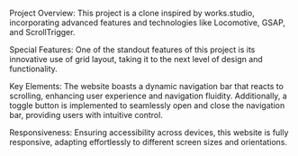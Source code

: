 Project Overview:
This project is a clone inspired by works.studio, incorporating advanced features and technologies like Locomotive, GSAP, and ScrollTrigger.

Special Features:
One of the standout features of this project is its innovative use of grid layout, taking it to the next level of design and functionality.

Key Elements:
The website boasts a dynamic navigation bar that reacts to scrolling, enhancing user experience and navigation fluidity. Additionally, a toggle button is implemented to seamlessly open and close the navigation bar, providing users with intuitive control.

Responsiveness:
Ensuring accessibility across devices, this website is fully responsive, adapting effortlessly to different screen sizes and orientations.
